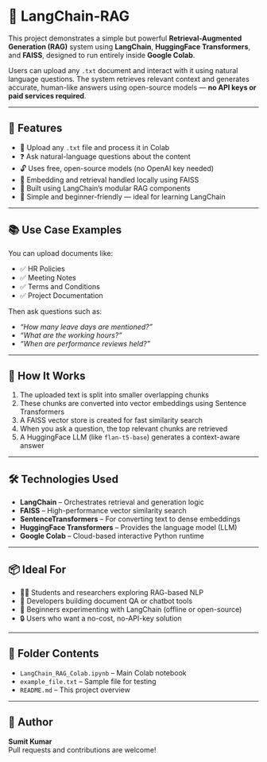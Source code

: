 # 🧠 LangChain-RAG

This project demonstrates a simple but powerful **Retrieval-Augmented Generation (RAG)** system using **LangChain**, **HuggingFace Transformers**, and **FAISS**, designed to run entirely inside **Google Colab**.

Users can upload any `.txt` document and interact with it using natural language questions. The system retrieves relevant context and generates accurate, human-like answers using open-source models — **no API keys or paid services required**.

---

## 🚀 Features

- 📄 Upload any `.txt` file and process it in Colab  
- ❓ Ask natural-language questions about the content  
- 🔓 Uses free, open-source models (no OpenAI key needed)  
- 🧮 Embedding and retrieval handled locally using FAISS  
- 🧱 Built using LangChain’s modular RAG components  
- 🐣 Simple and beginner-friendly — ideal for learning LangChain  

---

## 📚 Use Case Examples

You can upload documents like:

- ✅ HR Policies  
- ✅ Meeting Notes  
- ✅ Terms and Conditions  
- ✅ Project Documentation  

Then ask questions such as:

- *“How many leave days are mentioned?”*  
- *“What are the working hours?”*  
- *“When are performance reviews held?”*  

---

## 🧠 How It Works

1. The uploaded text is split into smaller overlapping chunks  
2. These chunks are converted into vector embeddings using Sentence Transformers  
3. A FAISS vector store is created for fast similarity search  
4. When you ask a question, the top relevant chunks are retrieved  
5. A HuggingFace LLM (like `flan-t5-base`) generates a context-aware answer  

---

## 🛠️ Technologies Used

- **LangChain** – Orchestrates retrieval and generation logic  
- **FAISS** – High-performance vector similarity search  
- **SentenceTransformers** – For converting text to dense embeddings  
- **HuggingFace Transformers** – Provides the language model (LLM)  
- **Google Colab** – Cloud-based interactive Python runtime  

---

## 📦 Ideal For

- 👩‍🎓 Students and researchers exploring RAG-based NLP  
- 💬 Developers building document QA or chatbot tools  
- 🧪 Beginners experimenting with LangChain (offline or open-source)  
- 🔒 Users who want a no-cost, no-API-key solution  

---

## 🧰 Folder Contents

- `LangChain_RAG_Colab.ipynb` – Main Colab notebook  
- `example_file.txt` – Sample file for testing  
- `README.md` – This project overview  

---

## 👤 Author

**Sumit Kumar**  
Pull requests and contributions are welcome!
